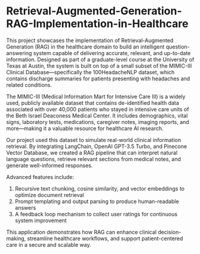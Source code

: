 # Retrieval-Augmented-Generation-RAG-Implementation-in-Healthcare
This project showcases the implementation of Retrieval-Augmented Generation (RAG) in the healthcare domain to build an intelligent question-answering system capable of delivering accurate, relevant, and up-to-date information. Designed as part of a graduate-level course at the University of Texas at Austin, the system is built on top of a small subset of the MIMIC-III Clinical Database—specifically the 100HeadacheNLP dataset, which contains discharge summaries for patients presenting with headaches and related conditions.

The MIMIC-III (Medical Information Mart for Intensive Care III) is a widely used, publicly available dataset that contains de-identified health data associated with over 40,000 patients who stayed in intensive care units of the Beth Israel Deaconess Medical Center. It includes demographics, vital signs, laboratory tests, medications, caregiver notes, imaging reports, and more—making it a valuable resource for healthcare AI research.

Our project used this dataset to simulate real-world clinical information retrieval. By integrating LangChain, OpenAI GPT-3.5 Turbo, and Pinecone Vector Database, we created a RAG pipeline that can interpret natural language questions, retrieve relevant sections from medical notes, and generate well-informed responses.

Advanced features include:

1. Recursive text chunking, cosine similarity, and vector embeddings to optimize document retrieval
2. Prompt templating and output parsing to produce human-readable answers
3. A feedback loop mechanism to collect user ratings for continuous system improvement



This application demonstrates how RAG can enhance clinical decision-making, streamline healthcare workflows, and support patient-centered care in a secure and scalable way.
